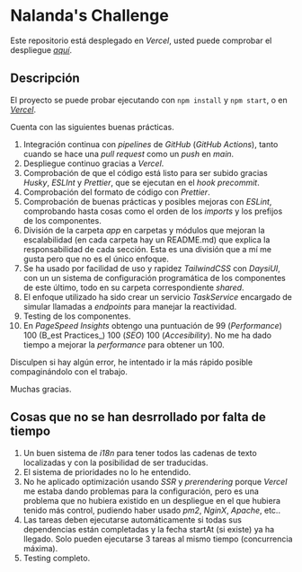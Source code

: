 # Nalanda's Challenge

Este repositorio está desplegado en _Vercel_, usted puede comprobar el despliegue _[aquí](https://nalanda-challenge.vercel.app/)_.

## Descripción

El proyecto se puede probar ejecutando con ```npm install``` y ```npm start```, o en _[Vercel](https://nalanda-challenge.vercel.app/)_.

Cuenta con las siguientes buenas prácticas.

1. Integración continua con _pipelines_ de _GitHub_ (_GitHub Actions_), tanto cuando se hace una _pull request_ como un _push_ en _main_.
2. Despliegue continuo gracias a _Vercel_.
3. Comprobación de que el código está listo para ser subido gracias _Husky_, _ESLInt_ y _Prettier_, que se ejecutan en el _hook_ _precommit_.
4. Comprobación del formato de código con _Prettier_.
5. Comprobación de buenas prácticas y posibles mejoras con _ESLint_, comprobando hasta cosas como el orden de los _imports_ y los prefijos de los componentes.
6. División de la carpeta _app_ en carpetas y módulos que mejoran la escalabilidad (en cada carpeta hay un README.md) que explica la responsabilidad de cada sección. 
Esta es una división que a mí me gusta pero que no es el único enfoque.
7. Se ha usado por facilidad de uso y rapidez _TailwindCSS_ con _DaysiUI_, con un un sistema de configuración programática de los componentes de este último, todo en su carpeta correspondiente _shared_.
8. El enfoque utilizado ha sido crear un servicio _TaskService_ encargado de simular llamadas a _endpoints_ para manejar la reactividad.
9. Testing de los componentes.
10. En _PageSpeed Insights_ obtengo una puntuación de 99 (_Performance_) 100 (B_est Practices_) 100 (_SEO_) 100 (_Accesibility_). No me ha dado tiempo a mejorar la _performance_ para obtener un 100.

Disculpen si hay algún error, he intentado ir la más rápido posible compaginándolo con el trabajo.

Muchas gracias.

## Cosas que no se han desrrollado por falta de tiempo

1. Un buen sistema de _i18n_ para tener todos las cadenas de texto localizadas y con la posibilidad de ser traducidas.
2. El sistema de prioridades no lo he entendido.
3. No he aplicado optimización usando _SSR_ y _prerendering_ porque _Vercel_ me estaba dando problemas para la configuración, pero es una problema que 
no hubiera existido en un despliegue en el que hubiera tenido más control, pudiendo haber usado _pm2_, _NginX_, _Apache_, etc..
4. Las tareas deben ejecutarse automáticamente si todas sus dependencias están completadas y la fecha startAt (si existe) ya ha llegado. Solo pueden ejecutarse 3 tareas al mismo tiempo (concurrencia máxima).
5. Testing completo.
